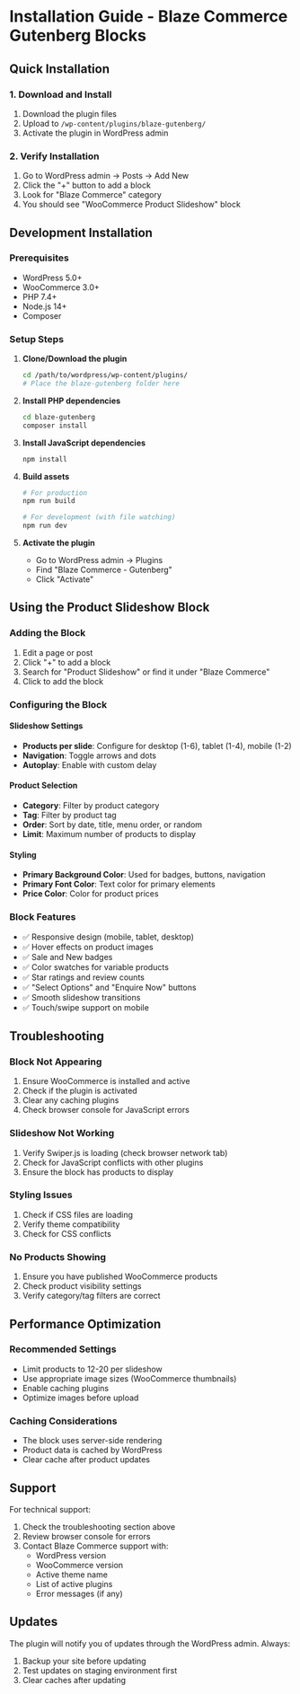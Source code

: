 # Installation Guide - Blaze Commerce Gutenberg Blocks

## Quick Installation

### 1. Download and Install
1. Download the plugin files
2. Upload to `/wp-content/plugins/blaze-gutenberg/`
3. Activate the plugin in WordPress admin

### 2. Verify Installation
1. Go to WordPress admin → Posts → Add New
2. Click the "+" button to add a block
3. Look for "Blaze Commerce" category
4. You should see "WooCommerce Product Slideshow" block

## Development Installation

### Prerequisites
- WordPress 5.0+
- WooCommerce 3.0+
- PHP 7.4+
- Node.js 14+
- Composer

### Setup Steps

1. **Clone/Download the plugin**
   ```bash
   cd /path/to/wordpress/wp-content/plugins/
   # Place the blaze-gutenberg folder here
   ```

2. **Install PHP dependencies**
   ```bash
   cd blaze-gutenberg
   composer install
   ```

3. **Install JavaScript dependencies**
   ```bash
   npm install
   ```

4. **Build assets**
   ```bash
   # For production
   npm run build
   
   # For development (with file watching)
   npm run dev
   ```

5. **Activate the plugin**
   - Go to WordPress admin → Plugins
   - Find "Blaze Commerce - Gutenberg"
   - Click "Activate"

## Using the Product Slideshow Block

### Adding the Block
1. Edit a page or post
2. Click "+" to add a block
3. Search for "Product Slideshow" or find it under "Blaze Commerce"
4. Click to add the block

### Configuring the Block

#### Slideshow Settings
- **Products per slide**: Configure for desktop (1-6), tablet (1-4), mobile (1-2)
- **Navigation**: Toggle arrows and dots
- **Autoplay**: Enable with custom delay

#### Product Selection
- **Category**: Filter by product category
- **Tag**: Filter by product tag
- **Order**: Sort by date, title, menu order, or random
- **Limit**: Maximum number of products to display

#### Styling
- **Primary Background Color**: Used for badges, buttons, navigation
- **Primary Font Color**: Text color for primary elements
- **Price Color**: Color for product prices

### Block Features
- ✅ Responsive design (mobile, tablet, desktop)
- ✅ Hover effects on product images
- ✅ Sale and New badges
- ✅ Color swatches for variable products
- ✅ Star ratings and review counts
- ✅ "Select Options" and "Enquire Now" buttons
- ✅ Smooth slideshow transitions
- ✅ Touch/swipe support on mobile

## Troubleshooting

### Block Not Appearing
1. Ensure WooCommerce is installed and active
2. Check if the plugin is activated
3. Clear any caching plugins
4. Check browser console for JavaScript errors

### Slideshow Not Working
1. Verify Swiper.js is loading (check browser network tab)
2. Check for JavaScript conflicts with other plugins
3. Ensure the block has products to display

### Styling Issues
1. Check if CSS files are loading
2. Verify theme compatibility
3. Check for CSS conflicts

### No Products Showing
1. Ensure you have published WooCommerce products
2. Check product visibility settings
3. Verify category/tag filters are correct

## Performance Optimization

### Recommended Settings
- Limit products to 12-20 per slideshow
- Use appropriate image sizes (WooCommerce thumbnails)
- Enable caching plugins
- Optimize images before upload

### Caching Considerations
- The block uses server-side rendering
- Product data is cached by WordPress
- Clear cache after product updates

## Support

For technical support:
1. Check the troubleshooting section above
2. Review browser console for errors
3. Contact Blaze Commerce support with:
   - WordPress version
   - WooCommerce version
   - Active theme name
   - List of active plugins
   - Error messages (if any)

## Updates

The plugin will notify you of updates through the WordPress admin. Always:
1. Backup your site before updating
2. Test updates on staging environment first
3. Clear caches after updating
